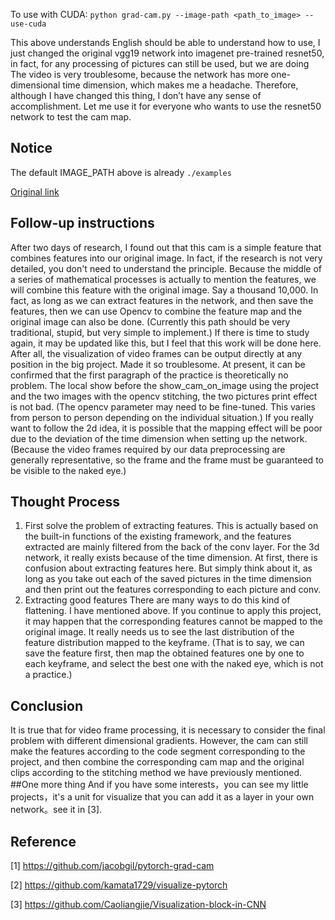 To use with CUDA:
`python grad-cam.py --image-path <path_to_image> --use-cuda`

This above understands English should be able to understand how to use, I just changed the original vgg19 network into imagenet pre-trained resnet50, in fact, for any processing of pictures can still be used, but we are doing The video is very troublesome, because the network has more one-dimensional time dimension, which makes me a headache. Therefore, although I have changed this thing, I don’t have any sense of accomplishment. Let me use it for everyone who wants to use the resnet50 network to test the cam map.

## Notice

The default IMAGE_PATH above is already `./examples`


[Original link](https://github.com/jacobgil/pytorch-grad-cam)


## Follow-up instructions
After two days of research, I found out that this cam is a simple feature that combines features into our original image. In fact, if the research is not very detailed, you don't need to understand the principle. Because the middle of a series of mathematical processes is actually to mention the features, we will combine this feature with the original image. Say a thousand 10,000. In fact, as long as we can extract features in the network, and then save the features, then we can use Opencv to combine the feature map and the original image can also be done. (Currently this path should be very traditional, stupid, but very simple to implement.)
If there is time to study again, it may be updated like this, but I feel that this work will be done here. After all, the visualization of video frames can be output directly at any position in the big project. Made it so troublesome.
At present, it can be confirmed that the first paragraph of the practice is theoretically no problem. The local show before the show_cam_on_image using the project and the two images with the opencv stitching, the two pictures print effect is not bad. (The opencv parameter may need to be fine-tuned. This varies from person to person depending on the individual situation.) If you really want to follow the 2d idea, it is possible that the mapping effect will be poor due to the deviation of the time dimension when setting up the network. (Because the video frames required by our data preprocessing are generally representative, so the frame and the frame must be guaranteed to be visible to the naked eye.)
## Thought Process
1. First solve the problem of extracting features. This is actually based on the built-in functions of the existing framework, and the features extracted are mainly filtered from the back of the conv layer. For the 3d network, it really exists because of the time dimension. At first, there is confusion about extracting features here. But simply think about it, as long as you take out each of the saved pictures in the time dimension and then print out the features corresponding to each picture and conv.
2. Extracting good features There are many ways to do this kind of flattening. I have mentioned above. If you continue to apply this project, it may happen that the corresponding features cannot be mapped to the original image. It really needs us to see the last distribution of the feature distribution mapped to the keyframe. (That is to say, we can save the feature first, then map the obtained features one by one to each keyframe, and select the best one with the naked eye, which is not a practice.)
## Conclusion
It is true that for video frame processing, it is necessary to consider the final problem with different dimensional gradients. However, the cam can still make the features according to the code segment corresponding to the project, and then combine the corresponding cam map and the original clips according to the stitching method we have previously mentioned.
##One more thing
And if you have some interests，you can see my little projects，it's a unit for visualize that you can add it as a layer in your own network。see it in [3].
## Reference
[1] https://github.com/jacobgil/pytorch-grad-cam

[2] https://github.com/kamata1729/visualize-pytorch

[3] https://github.com/Caoliangjie/Visualization-block-in-CNN
